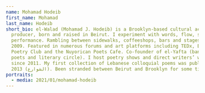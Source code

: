 ```yaml
---
name: Mohamad Hodeib
first_name: Mohamad
last_name: Hodeib
short_bio: el-Walad (Mohamad J. Hodeib) is a Brooklyn-based cultural activist &
  producer, born and raised in Beirut. I experiment with words, flow, sound, and
  performance. Rambling between sidewalks, coffeeshops, bars and stages since
  2009. Featured in numerous forums and art platforms including TEDx, Bowery
  Poetry Club and the Nuyorican Poets Cafe. Co-founder of el-Yafta (band of
  poets and literary circle). I host poetry shows and direct writers’ workshops
  since 2011. My first collection of Lebanese colloquial poems was published in
  2013 (الشوارع). Been stranded between Beirut and Brooklyn for some time now.
portraits:
  - media: 2021/01/mohamad-hodeib
---
```


